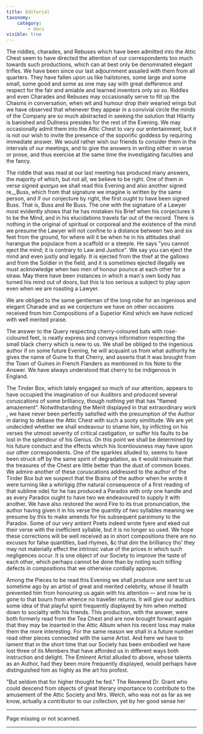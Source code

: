```yaml
---
title: Editorial
taxonomy:
    category:
        - docs
visible: true
---
```


The riddles, charades, and Rebuses which have been admitted into the Attic Chest seem to have directed the attention of our correspondents too much towards such productions, which can at best only be denominated elegant trifles. We have been since our last adjournment assailed with them from all quarters. They have fallen upon us like hailstones, some large and some small, some good and some as one may say with great defference and respect for the fair and amiable and learned inventors only *so so*. Riddles and even Charades and Rebuses may occasionally serve to fill up the Chasms in conversation, when wit and humour drop their wearied wings but we have observed that whenever they appear in a convivial circle the minds of the Company are so much abstracted in seeking the solution that Hilarity is banished and Dullness presides for the rest of the Evening. We may occasionally admit them into the Attic Chest to vary our entertainment, but it is not our wish to invite the presence of the soporific goddess by requiring immediate answer. We would rather wish our friends to consider them in the intervals of our meetings, and to give the answers in writing either in verse or prose, and thus exercise at the same time the investigating faculties and the fancy.

The riddle that was read at our last meeting has produced many answers, the majority of which, but not all, we believe to be right. One of them in verse signed φιαημα we shall read this Evening and also another signed re__Buss, which from that signature we imagine is written by the same person, and if our conjecture by right, the first ought to have been signed Buss. That is, Buss and Re Buss. The one with the signature of a Lawyer most evidently shows that he has mistaken his Brief when his conjectures it to be the Mind, and in his elucidations travels far out of the record. There is nothing in the original of spiritual or corporeal and the existence of the mind we presume the Lawyer will not confine to a distance between two and six feet from the ground, for where will it be when he in his attitudes shall harangue the populace from a scaffold or a steeple. He says "you cannot eject the mind; it is contrary to Law and Justice". We say you can eject the mind and even justly and legally. It is ejected from the thief at the gallows and from the Soldier in the field, and it is sometimes ejected illegally we must acknowledge when two men of honour pounce at each other for a straw. May there have been instances in which a man's own body has turned his mind out of doors, but this is too serious a subject to play upon even when we are roasting a Lawyer.

We are obliged to the same gentleman of the long robe for an ingenious and elegant Charade and as we conjecture we have on other occasions received from him Compositions of a Superior Kind which we have noticed with well merited praise.

The answer to the Query respecting cherry-coloured bats with rose-coloured feet, is neatly express and conveys information respecting the small black cherry which is new to us. We shall be obliged to the ingenious author if on some future Evening, he will acquaint us from what authority he gives the name of Guine to that Cherry, and asserts that it was brought from the Town of Guines in French Flanders as mentioned in his Note to the Answer. We have always understood that cherry to be indigenous in England.

The Tinder Box, which lately engaged so much of our attention, appears to have occupied the imagination of our Auditors and produced several coruscations of some brilliancy, though nothing yet that has "flamed amazement". Notwithstanding the Merit displayed in that extraordinary work , we have never been perfectly satisfied with the presumption of the Author in daring to debase the Attic Chest with such a sooty similitude. We are yet undecided whether we shall endeavour to shame him, by inflicting on his verses the utmost severity of critical castigation, or suffer his faults to be lost in the splendour of his Genius. On this point we shall be determined by his future conduct and the effects which his licentiousness may have upon our other correspondents. One of the sparkles alluded to, seems to have been struck off by the same spirit of degradation, as it would insinuate that the treasures of the Chest are little better than the dust of common boxes. We admire another of these coruscations addressed to the author of the Tinder Box but we suspect that the Brains of the author when he wrote it were turning like a whirligig (the natural consequence of a first reading of that sublime ode) for he has produced a Paradox with only one handle and as every Paradox ought to have two we endeavoured to supply it with another. We have also restored the word Fire to its true pronunciation, the author having given it in his verse the quantity of two syllables meaning we presume by this to make amends for his subsequent parsimony to the Paradox. Some of our very antient Poets indeed wrote fyere and eked out their verse with the inefficient syllable, but it is no longer so used. We hope these corrections will be well received as in short compositions there are no excuses for false quantities, bad rhymes, &c that dim the brilliancy tho' they may not materially effect the intrinsic value of the prices in which such negligences occur. It is one object of our Society to improve the taste of each other, which perhaps cannot be done than by noting such trifling defects in compositions that we otherwise cordially approve.

Among the Pieces to be read this Evening we shall produce one sent to us sometime ago by an artist of great and merited celebrity, whose ill health prevented him from honouring us again with his attention — and now he is gone to that bourn from whence no traveller returns. It will give our auditors some idea of that playful spirit frequently displayed by him when metted down to sociality with his friends. This production, with the answer, were both formerly read from the Tea Chest and are now brought forward again that they may be inserted in the Attic Album when his recent loss may make them the more interesting. For the same reason we shall in a future number read other pieces connected with the same Artist. And here we have to lament that in the short time that our Society has been embodied we have lost three of its Members that have afforded us in different ways both instruction and delight. The Eminent Artist alluded to above, whose talents as an Author, had they been more frequently displayed, would perhaps have distinguished him as highly as the art his profest.

"But seldom that for higher thought he fed." The Reverend Dr. Grant who could descend from objects of great literary importance to contribute to the amusement of the Attic Society and Mrs. Welch, who was not as far as we know, actually a contributor to our collection, yet by her good sense her

---
<span class="red">Page missing or not scanned.</span>

---